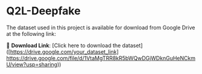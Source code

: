 # Q2L-Deepfake
The dataset used in this project is available for download from Google Drive at the following link:

🔗 **Download Link**: [Click here to download the dataset]([https://drive.google.com/your_dataset_link] https://drive.google.com/file/d/1VtaMgTRR8kR5bWQwDGjWDknGuHeNCkmU/view?usp=sharing))

